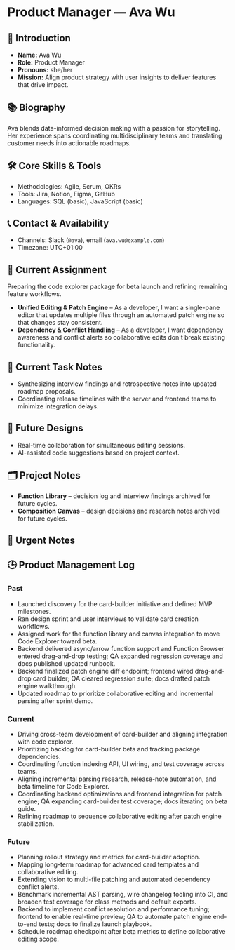 # Product Manager — Ava Wu

## 🧭 Introduction
- **Name:** Ava Wu
- **Role:** Product Manager
- **Pronouns:** she/her
- **Mission:** Align product strategy with user insights to deliver features that drive impact.

## 📚 Biography
Ava blends data-informed decision making with a passion for storytelling. Her experience spans coordinating multidisciplinary teams and translating customer needs into actionable roadmaps.

## 🛠️ Core Skills & Tools
- Methodologies: Agile, Scrum, OKRs
- Tools: Jira, Notion, Figma, GitHub
- Languages: SQL (basic), JavaScript (basic)

## 📞 Contact & Availability
- Channels: Slack (`@ava`), email (`ava.wu@example.com`)
- Timezone: UTC+01:00

## 🎯 Current Assignment
Preparing the code explorer package for beta launch and refining remaining feature workflows.

- **Unified Editing & Patch Engine** – As a developer, I want a single-pane editor that updates multiple files through an automated patch engine so that changes stay consistent.
- **Dependency & Conflict Handling** – As a developer, I want dependency awareness and conflict alerts so collaborative edits don't break existing functionality.

## 📝 Current Task Notes
- Synthesizing interview findings and retrospective notes into updated roadmap proposals.
- Coordinating release timelines with the server and frontend teams to minimize integration delays.

## 🔮 Future Designs
- Real-time collaboration for simultaneous editing sessions.
- AI-assisted code suggestions based on project context.

## 🗂️ Project Notes
- **Function Library** – decision log and interview findings archived for future cycles.
- **Composition Canvas** – design decisions and research notes archived for future cycles.

## 🚨 Urgent Notes

## 🕒 Product Management Log
### Past
- Launched discovery for the card-builder initiative and defined MVP milestones.
- Ran design sprint and user interviews to validate card creation workflows.
- Assigned work for the function library and canvas integration to move Code Explorer toward beta.
- Backend delivered async/arrow function support and Function Browser entered drag-and-drop testing; QA expanded regression coverage and docs published updated runbook.
- Backend finalized patch engine diff endpoint; frontend wired drag-and-drop card builder; QA cleared regression suite; docs drafted patch engine walkthrough.
- Updated roadmap to prioritize collaborative editing and incremental parsing after sprint demo.
### Current
- Driving cross-team development of card-builder and aligning integration with code explorer.
- Prioritizing backlog for card-builder beta and tracking package dependencies.
- Coordinating function indexing API, UI wiring, and test coverage across teams.
- Aligning incremental parsing research, release-note automation, and beta timeline for Code Explorer.
- Coordinating backend optimizations and frontend integration for patch engine; QA expanding card-builder test coverage; docs iterating on beta guide.
- Refining roadmap to sequence collaborative editing after patch engine stabilization.
### Future
- Planning rollout strategy and metrics for card-builder adoption.
- Mapping long-term roadmap for advanced card templates and collaborative editing.
- Extending vision to multi-file patching and automated dependency conflict alerts.
- Benchmark incremental AST parsing, wire changelog tooling into CI, and broaden test coverage for class methods and default exports.
- Backend to implement conflict resolution and performance tuning; frontend to enable real-time preview; QA to automate patch engine end-to-end tests; docs to finalize launch playbook.
- Schedule roadmap checkpoint after beta metrics to define collaborative editing scope.
